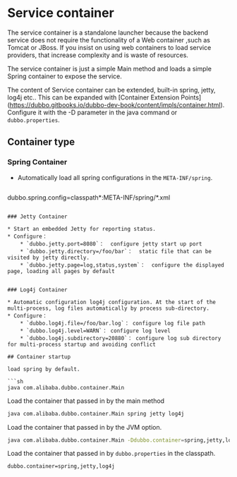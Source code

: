 # Service container

The service container is a standalone launcher because the backend service does not require the functionality of a Web container ,such as Tomcat or JBoss. If you insist on using web containers to load service providers, that increase complexity and is waste of resources.

The service container is just a simple Main method and loads a simple Spring container to expose the service.

The content of Service container can be extended, built-in spring, jetty, log4j etc..  This can be expanded with [Container Extension Points] (https://dubbo.gitbooks.io/dubbo-dev-book/content/impls/container.html). Configure it with the -D parameter in the java command or `dubbo.properties`.

## Container type

### Spring Container

* Automatically load all spring configurations in the `META-INF/spring`.

    ```properties
dubbo.spring.config=classpath*:META-INF/spring/*.xml
```

### Jetty Container

* Start an embedded Jetty for reporting status.
* Configure：
    * `dubbo.jetty.port=8080`：  configure jetty start up port
    * `dubbo.jetty.directory=/foo/bar`：  static file that can be visited by jetty directly.
    * `dubbo.jetty.page=log,status,system`：  configure the displayed page, loading all pages by default


### Log4j Container

* Automatic configuration log4j configuration. At the start of the multi-process, log files automatically by process sub-directory.
* Configure：
    * `dubbo.log4j.file=/foo/bar.log`： configure log file path
    * `dubbo.log4j.level=WARN`： configure log level
    * `dubbo.log4j.subdirectory=20880`： configure log sub directory for multi-process startup and avoiding conflict

## Container startup

load spring by default.

```sh
java com.alibaba.dubbo.container.Main
```

Load the container that passed in by the main method

```sh
java com.alibaba.dubbo.container.Main spring jetty log4j
```

Load the container that passed in by the JVM option.


```sh
java com.alibaba.dubbo.container.Main -Ddubbo.container=spring,jetty,log4j
```

Load the container that passed in by `dubbo.properties` in the classpath.

```
dubbo.container=spring,jetty,log4j
```
